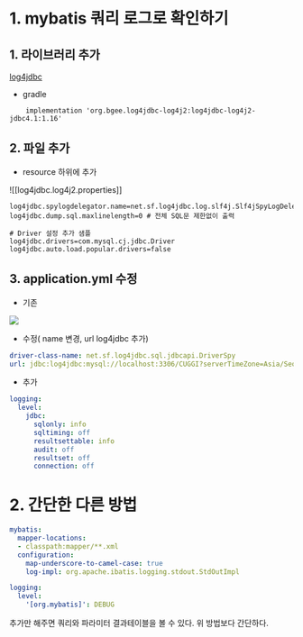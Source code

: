 # 1. mybatis 쿼리 로그로 확인하기
## 1. 라이브러리 추가

[log4jdbc](https://mvnrepository.com/artifact/org.bgee.log4jdbc-log4j2/log4jdbc-log4j2-jdbc4.1/1.16)


- gradle
```
	implementation 'org.bgee.log4jdbc-log4j2:log4jdbc-log4j2-jdbc4.1:1.16'
```


## 2. 파일 추가
- resource 하위에 추가

![[log4jdbc.log4j2.properties]]

```
log4jdbc.spylogdelegator.name=net.sf.log4jdbc.log.slf4j.Slf4jSpyLogDelegator
log4jdbc.dump.sql.maxlinelength=0 # 전체 SQL문 제한없이 출력

# Driver 설정 추가 샘플
log4jdbc.drivers=com.mysql.cj.jdbc.Driver
log4jdbc.auto.load.popular.drivers=false
```

## 3. application.yml 수정

- 기존

![](https://i.imgur.com/b294wyM.png)


- 수정( name 변경, url log4jdbc 추가)

```yml
driver-class-name: net.sf.log4jdbc.sql.jdbcapi.DriverSpy
url: jdbc:log4jdbc:mysql://localhost:3306/CUGGI?serverTimeZone=Asia/Seoul
```

- 추가

```yaml
logging:
  level:
    jdbc:
	  sqlonly: info
	  sqltiming: off
	  resultsettable: info
	  audit: off
	  resultset: off
	  connection: off
```


# 2. 간단한 다른 방법

```yml
mybatis:
  mapper-locations:
  - classpath:mapper/**.xml
  configuration:
    map-underscore-to-camel-case: true
    log-impl: org.apache.ibatis.logging.stdout.StdOutImpl

logging:
  level:
    '[org.mybatis]': DEBUG
```

추가만 해주면 쿼리와 파라미터 결과테이블을 볼 수 있다. 위 방법보다 간단하다.